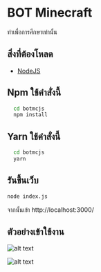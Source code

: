 
# BOT Minecraft

ทำเพื่อการศึกษาเท่านั้น
## สิ่งที่ต้องโหลด

- [NodeJS](https://nodejs.org/en)

## Npm ใช้คำสั่งนี้
```bash
  cd botmcjs
  npm install
```
## Yarn ใช้คำสั่งนี้
```bash
  cd botmcjs
  yarn
```
  
## รันขึ้นเว็บ

```bash
node index.js
```
จากนั้นเข้า http://localhost:3000/

## ตัวอย่างเข้าใช้งาน

![alt text](https://media.discordapp.net/attachments/866943161456394240/1168606157527580693/image.png?ex=6552604b&is=653feb4b&hm=3994b5f16ab0587e8d6a93ed49dfc8c2889cf92e40728771f12022bba48fb7a6&=&width=963&height=478)

![alt text](https://media.discordapp.net/attachments/866943161456394240/1168606571610243152/image.png?ex=655260ae&is=653febae&hm=b708f597622faa4fb9685ded77387fae12646b7d261a9c38cfce460d08415354&=&width=422&height=535)
